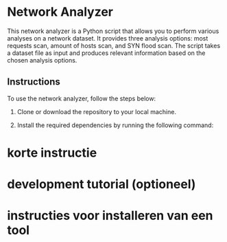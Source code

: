 # Network Analyzer

This network analyzer is a Python script that allows you to perform various analyses on a network dataset. It provides three analysis options: most requests scan, amount of hosts scan, and SYN flood scan. The script takes a dataset file as input and produces relevant information based on the chosen analysis options.

## Instructions

To use the network analyzer, follow the steps below:

1. Clone or download the repository to your local machine.

2. Install the required dependencies by running the following command:






# korte instructie
# development tutorial (optioneel)
# instructies voor installeren van een tool